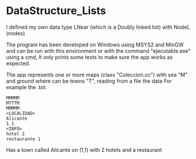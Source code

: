 # DataStructure_Lists
I defined my own data type LNear (which is a Doubly linked list) with NodeL (nodes)
  
The program has been developed on Windows using MSYS2 and MinGW and can be run with this environment or with the command "ejecutable.exe" using a cmd, It only prints some tests to make sure the app works as expected.

The app represents one or more maps (class "Coleccion.cc") with sea "M" and ground where can be towns "T", reading from a file the data
For example the .txt:
```
MMMMM
MTTTM
MMMMM
<LOCALIDAD>
Alicante
1 1
<INFO>
hotel 2
restaurante 1
```
Has a town called Alicante on (1,1) with 2 hotels and a restaurant
